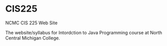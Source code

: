 # CIS225
NCMC CIS 225 Web Site

The website/syllabus for Intordction to Java Programming course at North Central Michigan College.
